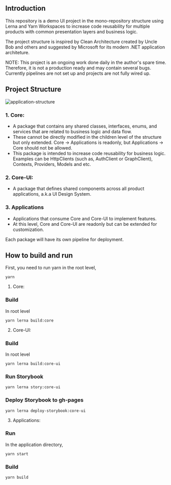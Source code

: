 ## Introduction
This repository is a demo UI project in the mono-repository structure using Lerna and Yarn Workspaces to increase code reusability for multiple products with common presentation layers and business logic.

The project structure is inspired by Clean Architecture created by Uncle Bob and others and suggested by Microsoft for its modern .NET application architeture.

NOTE: This project is an ongoing work done daily in the author's spare time. Therefore, it is not a production ready and may contain several bugs. Currently pipelines are not set up and projects are not fully wired up. 

## Project Structure
![application-structure](https://user-images.githubusercontent.com/19801457/76269864-ac3c7780-6249-11ea-84eb-f39cda83ed8b.png)

### 1. Core:
- A package that contains any shared classes, interfaces, enums, and services that are related to business logic and data flow.
- These cannot be directly modified in the children level of the structure but only extended. Core -> Applications is readonly, but Applications -> Core should not be allowed.
- This package is intended to increase code reusability for business logic. Examples can be HttpClients (such as, AuthClient or GraphClient), Contexts, Providers, Models and etc.

### 2. Core-UI:
- A package that defines shared components across all product applications, a.k.a UI Design System.

### 3. Applications
- Applications that consume Core and Core-UI to implement features.
- At this level, Core and Core-UI are readonly but can be extended for customization.

Each package will have its own pipeline for deployment.

## How to build and run
First, you need to run yarn in the root level,
```
yarn
```

1. Core:
### Build
In root level
```
yarn lerna build:core
```
2. Core-UI:
### Build
In root level
```
yarn lerna build:core-ui
```
### Run Storybook
```
yarn lerna story:core-ui 
```
### Deploy Storybook to gh-pages
```
yarn lerna deploy-storybook:core-ui
```
3. Applications:

### Run
In the application directory,
```
yarn start
```

### Build
```
yarn build
```